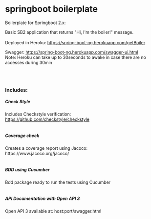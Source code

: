 # springboot boilerplate

Boilerplate for Springboot 2.x:
<br/>

Basic SB2 application that returns "Hi, I'm the boiler!" message.
<br>
<br>
Deployed in Heroku:
https://spring-boot-ng.herokuapp.com/getBoiler

Swagger:
https://spring-boot-ng.herokuapp.com/swagger-ui.html
<br>
Note: Heroku can take up to 30seconds to awake in case there are no accesses during 30min

<br><br>


<h3> Includes: </h3>

<h5> Check Style </h5>

Includes Checkstyle verification:
<br/>https://github.com/checkstyle/checkstyle
<br/><br/>

<h5> Coverage check </h5>
Creates a coverage report using Jacoco:
<br/>https://www.jacoco.org/jacoco/
<br/><br/>


<h5> BDD using Cucumber </h5>
Bdd package ready to run the tests using Cucumber
<br/><br/>

<h5> API Documentation with Open API 3 </h5>
Open API 3 available at: host:port/swagger.html
